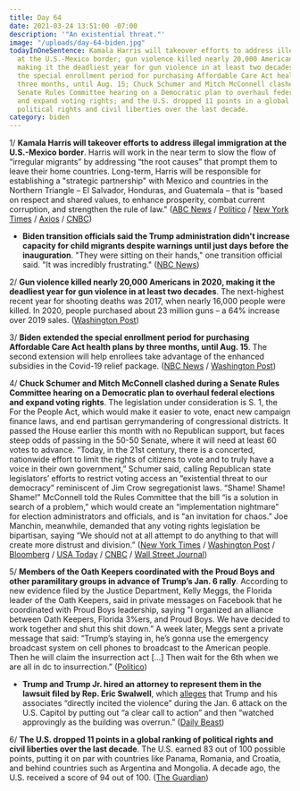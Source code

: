 ```yaml
---
title: Day 64
date: 2021-03-24 13:51:00 -07:00
description: '"An existential threat."'
image: "/uploads/day-64-biden.jpg"
todayInOneSentence: Kamala Harris will takeover efforts to address illegal immigration
  at the U.S.-Mexico border; gun violence killed nearly 20,000 Americans in 2020,
  making it the deadliest year for gun violence in at least two decades; Biden extended
  the special enrollment period for purchasing Affordable Care Act health plans by
  three months, until Aug. 15; Chuck Schumer and Mitch McConnell clashed during a
  Senate Rules Committee hearing on a Democratic plan to overhaul federal elections
  and expand voting rights; and the U.S. dropped 11 points in a global ranking of
  political rights and civil liberties over the last decade.
category: biden
---
```


1/ **Kamala Harris will takeover efforts to address illegal immigration at the U.S.-Mexico border**. Harris will work in the near term to slow the flow of “irregular migrants” by addressing “the root causes” that prompt them to leave their home countries. Long-term, Harris will be responsible for establishing a "strategic partnership" with Mexico and countries in the Northern Triangle – El Salvador, Honduras, and Guatemala – that is "based on respect and shared values, to enhance prosperity, combat current corruption, and strengthen the rule of law." ([ABC News](https://abcnews.go.com/Politics/biden-taps-harris-stem-migration-flow-central-america/story?id=76657373) / [Politico](https://www.politico.com/news/2021/03/24/kamala-harris-immigration-border-surge-477810) / [New York Times](https://www.nytimes.com/2021/03/24/us/politics/harris-immigration-central-america.html) / [Axios](https://www.axios.com/biden-harris-border-crisis-d749a52a-2de3-4cc4-aaca-6a7dbc9df25a.html) / [CNBC](https://www.cnbc.com/2021/03/24/vice-president-harris-to-oversee-effort-to-resolve-problems-at-us-mexico-border.html))

* **Biden transition officials said the Trump administration didn't increase capacity for child migrants despite warnings until just days before the inauguration**. "They were sitting on their hands," one transition official said. "It was incredibly frustrating." ([NBC News](https://www.nbcnews.com/politics/immigration/sitting-their-hands-biden-transition-officials-say-trump-officials-delayed-n1261934))

2/ **Gun violence killed nearly 20,000 Americans in 2020, making it the deadliest year for gun violence in at least two decades**. The next-highest recent year for shooting deaths was 2017, when nearly 16,000 people were killed. In 2020, people purchased about 23 million guns – a 64% increase over 2019 sales. ([Washington Post](https://www.washingtonpost.com/nation/2021/03/23/2020-shootings/))

3/ **Biden extended the special enrollment period for purchasing Affordable Care Act health plans by three months, until Aug. 15**. The second extension will help enrollees take advantage of the enhanced subsidies in the Covid-19 relief package. ([NBC News](https://www.nbcnews.com/politics/white-house/biden-announces-second-extension-obamacare-enrollment-window-n1261877) / [Washington Post](https://www.washingtonpost.com/health/biden-lengthens-affordable-care-act-insurance-sign-ups-until-mid-august/2021/03/23/ac8bb0ac-8bf6-11eb-9423-04079921c915_story.html?itid=lk_fullstory))

4/ **Chuck Schumer and Mitch McConnell clashed during a Senate Rules Committee hearing on a Democratic plan to overhaul federal elections and expand voting rights**. The legislation under consideration is S. 1, the For the People Act, which would make it easier to vote, enact new campaign finance laws, and end partisan gerrymandering of congressional districts. It passed the House earlier this month with no Republican support, but faces steep odds of passing in the 50-50 Senate, where it will need at least 60 votes to advance. “Today, in the 21st century, there is a concerted, nationwide effort to limit the rights of citizens to vote and to truly have a voice in their own government,” Schumer said, calling  Republican state legislators’ efforts to restrict voting access an “existential threat to our democracy” reminiscent of Jim Crow segregationist laws. “Shame! Shame! Shame!” McConnell told the Rules Committee that the bill “is a solution in search of a problem,” which would create an “implementation nightmare” for election administrators and officials, and is "an invitation for chaos.” Joe Manchin, meanwhile, demanded that any voting rights legislation be bipartisan, saying “We should not at all attempt to do anything to that will create more distrust and division.”  ([New York Times](https://www.nytimes.com/2021/03/24/us/politics/voting-rights-senate.html) / [Washington Post](https://www.washingtonpost.com/politics/2021/03/24/joe-biden-live-updates/#link-EGLHZY42HNBMTNPGBEA5Q3P6UY) / [Bloomberg](https://www.bloomberg.com/news/articles/2021-03-24/manchin-says-any-overhaul-of-voting-rights-must-have-gop-support?srnd=politics-vp&sref=MIBMEEoj) / [USA Today](https://www.usatoday.com/story/news/politics/2021/03/24/people-act-voting-rights-bill-creates-clash-senate/6980075002/) / [CNBC](https://www.cnbc.com/2021/03/24/schumer-and-mcconnell-clash-over-election-reform-as-democrats-push-voting-rights.html) / [Wall Street Journal](https://www.wsj.com/articles/senate-lawmakers-set-to-spar-over-voting-rights-bill-11616590001?mod=djemalertNEWS))

5/ **Members of the Oath Keepers coordinated with the Proud Boys and other paramilitary groups in advance of Trump’s Jan. 6 rally**. According to new evidence filed by the Justice Department, Kelly Meggs, the Florida leader of the Oath Keepers, said in private messages on Facebook that he coordinated with Proud Boys leadership, saying "I organized an alliance between Oath Keepers, Florida 3%ers, and Proud Boys. We have decided to work together and shut this shit down.” A week later, Meggs sent a private message that said: “Trump’s staying in, he’s gonna use the emergency broadcast system on cell phones to broadcast to the American people. Then he will claim the insurrection act \[...\] Then wait for the 6th when we are all in dc to insurrection.” ([Politico](https://www.politico.com/news/2021/03/24/oath-keepers-proud-boys-alliance-capitol-riot-477741))

* **Trump and Trump Jr. hired an attorney to represent them in the lawsuit filed by Rep. Eric Swalwell**, which [alleges](https://whatthefuckjusthappenedtoday.com/2021/03/05/day-45/#7-former-house-impeachment-manager-e) that Trump and his associates “directly incited the violence” during the Jan. 6 attack on the U.S. Capitol by putting out “a clear call to action” and then “watched approvingly as the building was overrun.” ([Daily Beast](https://www.thedailybeast.com/donald-trump-donald-trump-jr-hire-attorney-jesse-binnall-to-fight-eric-swalwells-jan-6-riot-lawsuit))

6/ **The U.S. dropped 11 points in a global ranking of political rights and civil liberties over the last decade**. The U.S. earned 83 out of 100 possible points, putting it on par with countries like Panama, Romania, and Croatia, and behind countries such as Argentina and Mongolia. A decade ago, the U.S. received a score of 94 out of 100. ([The Guardian](https://www.theguardian.com/us-news/2021/mar/24/us-world-democracy-rankings-freedom-house-new-low))